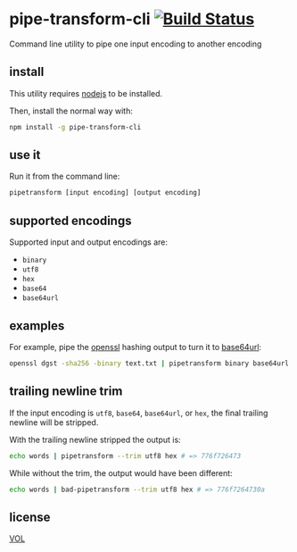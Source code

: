 # pipe-transform-cli [![Build Status](https://travis-ci.org/tobiaslabs/pipe-transform-cli.svg?branch=master)](https://travis-ci.org/tobiaslabs/pipe-transform-cli)

Command line utility to pipe one input encoding to another encoding

## install

This utility requires [nodejs](http://nodejs.org/) to be installed.

Then, install the normal way with:

```sh
npm install -g pipe-transform-cli
```

## use it

Run it from the command line:

```sh
pipetransform [input encoding] [output encoding]
```

## supported encodings

Supported input and output encodings are:

* `binary`
* `utf8`
* `hex`
* `base64`
* `base64url`

## examples

For example, pipe the [openssl](https://www.openssl.org) hashing output
to turn it to [base64url]():

```sh
openssl dgst -sha256 -binary text.txt | pipetransform binary base64url
```

## trailing newline trim

If the input encoding is `utf8`, `base64`, `base64url`, or `hex`, the final
trailing newline will be stripped.

With the trailing newline stripped the output is:

```sh
echo words | pipetransform --trim utf8 hex # => 776f726473
```

While without the trim, the output would have been different:

```sh
echo words | bad-pipetransform --trim utf8 hex # => 776f7264730a
```

## license

[VOL](http://veryopenlicense.com)
